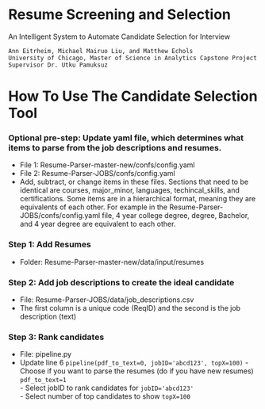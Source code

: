 # Resume Screening and Selection
An Intelligent System to Automate Candidate Selection for Interview

    Ann Eitrheim, Michael Mairuo Liu, and Matthew Echols  
    University of Chicago, Master of Science in Analytics Capstone Project  
    Supervisor Dr. Utku Pamuksuz  



# How To Use The Candidate Selection Tool

### Optional pre-step: Update yaml file, which determines what items to parse from the job descriptions and resumes.
-	File 1: Resume-Parser-master-new/confs/config.yaml
-	File 2: Resume-Parser-JOBS/confs/config.yaml
-	Add, subtract, or change items in these files. Sections that need to be identical are courses, major_minor, languages, techincal_skills, and certifications. Some items are in a hierarchical format, meaning they are equivalents of each other. For example in the  Resume-Parser-JOBS/confs/config.yaml file, 4 year college degree, degree, Bachelor, and 4 year degree are equivalent to each other.
### Step 1: Add Resumes
-	Folder: Resume-Parser-master-new/data/input/resumes
### Step 2: Add job descriptions to create the ideal candidate
-	File: Resume-Parser-JOBS/data/job_descriptions.csv
-	The first column is a unique code (ReqID) and the second is the job description (text)
### Step 3: Rank candidates
-	File: pipeline.py
-	Update line 6 `pipeline(pdf_to_text=0, jobID='abcd123', topX=100)`
        -   Choose if you want to parse the resumes (do if you have new resumes) `pdf_to_text=1`   
        -   Select jobID to rank candidates for `jobID='abcd123'`   
        -   Select number of top candidates to show `topX=100`   

